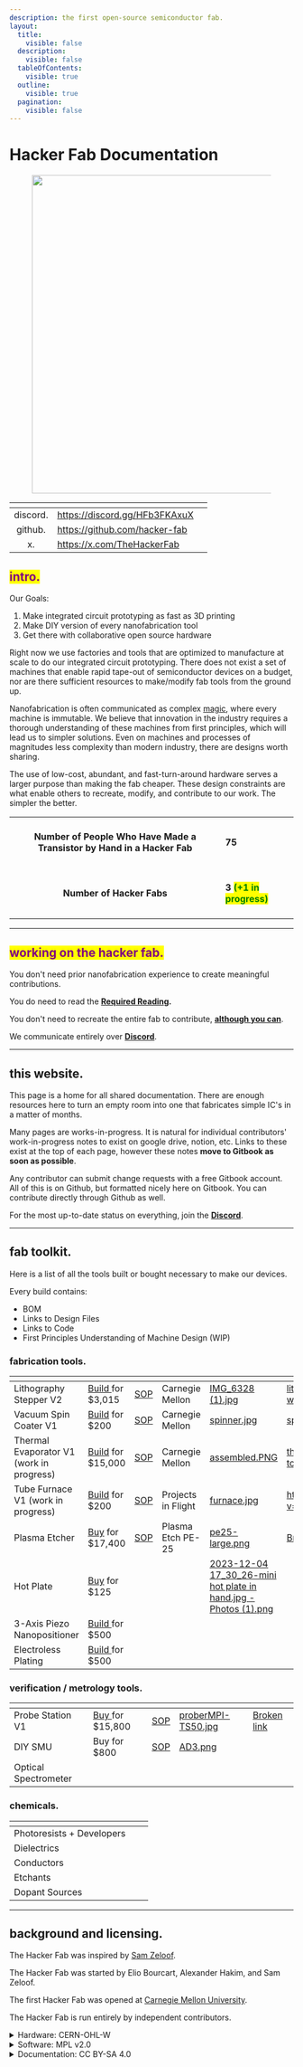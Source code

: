 ```yaml
---
description: the first open-source semiconductor fab.
layout:
  title:
    visible: false
  description:
    visible: false
  tableOfContents:
    visible: true
  outline:
    visible: true
  pagination:
    visible: false
---
```


# Hacker Fab Documentation



<figure><img src=".gitbook/assets/Hacker Fab_Black w lilac.png" alt="" width="563"><figcaption></figcaption></figure>

<table data-view="cards"><thead><tr><th align="center"></th><th data-hidden data-card-target data-type="content-ref"></th><th data-hidden data-card-cover data-type="files"></th></tr></thead><tbody><tr><td align="center">discord.</td><td><a href="https://discord.gg/HFb3FKAxuX">https://discord.gg/HFb3FKAxuX</a></td><td></td></tr><tr><td align="center">github.</td><td><a href="https://github.com/hacker-fab">https://github.com/hacker-fab</a></td><td></td></tr><tr><td align="center">x.</td><td><a href="https://x.com/TheHackerFab">https://x.com/TheHackerFab</a></td><td></td></tr></tbody></table>

## <mark style="color:purple;">intro.</mark>

Our Goals:

1. Make integrated circuit prototyping as fast as 3D printing
2. Make DIY version of every nanofabrication tool
3. Get there with collaborative open source hardware

Right now we use factories and tools that are optimized to manufacture at scale to do our integrated circuit prototyping. There does not exist a set of machines that enable rapid tape-out of semiconductor devices on a budget, nor are there sufficient resources to make/modify fab tools from the ground up.

Nanofabrication is often communicated as complex [magic](https://www.youtube.com/watch?v=d9SWNLZvA8g), where every machine is immutable. We believe that innovation in the industry requires a thorough understanding of these machines from first principles, which will lead us to simpler solutions. Even on machines and processes of magnitudes less complexity than modern industry, there are designs worth sharing.

The use of low-cost, abundant, and fast-turn-around hardware serves a larger purpose than making the fab cheaper. These design constraints are what enable others to recreate, modify, and contribute to our work. The simpler the better.

|                                                                              |                                                               |
| :--------------------------------------------------------------------------: | ------------------------------------------------------------- |
| <h4>Number of People Who Have Made a Transistor by Hand in a Hacker Fab</h4> | <h4>75</h4>                                                   |
|                        <h4>Number of Hacker Fabs</h4>                        | <h4>3 <mark style="color:green;">(+1 in progress)</mark></h4> |

***

## <mark style="color:purple;">working on the hacker fab.</mark>

You don't need prior nanofabrication experience to create meaningful contributions.

You do need to read the [**Required Reading**](guides/required-reading-todo.md)**.**

You don't need to recreate the entire fab to contribute, [**although you can**](guides/build-a-fab-to-do.md).

We communicate entirely over [**Discord**](https://discord.gg/HFb3FKAxuX).

***

## this website.

This page is a home for all shared documentation. There are enough resources here to turn an empty room into one that fabricates simple IC's in a matter of months.&#x20;

Many pages are works-in-progress. It is natural for individual contributors' work-in-progress notes to exist on google drive, notion, etc. Links to these exist at the top of each page, however these notes **move to Gitbook as soon as possible**.

Any contributor can submit change requests with a free Gitbook account. All of this is on Github, but formatted nicely here on Gitbook. You can contribute directly through Github as well.

For the most up-to-date status on everything, join the [**Discord**](https://discord.gg/HFb3FKAxuX).

***

## fab toolkit.

Here is a list of all the tools built or bought necessary to make our devices.

Every build contains:

* BOM
* Links to Design Files
* Links to Code
* First Principles Understanding of Machine Design (WIP)

### fabrication tools.

<table data-view="cards"><thead><tr><th></th><th></th><th></th><th></th><th data-hidden data-card-cover data-type="files"></th><th data-hidden data-card-target data-type="content-ref"></th></tr></thead><tbody><tr><td>Lithography Stepper V2</td><td><a href="fab-toolkit/patterning/lithography-stepper-v2-build-work-in-progress.md">Build </a>for $3,015</td><td><a href="standard-operating-procedures/patterning-sop-stepper-v2/">SOP</a></td><td>Carnegie Mellon</td><td><a href=".gitbook/assets/IMG_6328 (1).jpg">IMG_6328 (1).jpg</a></td><td><a href="fab-toolkit/patterning/lithography-stepper-v2-build-work-in-progress.md">lithography-stepper-v2-build-work-in-progress.md</a></td></tr><tr><td>Vacuum Spin Coater V1</td><td><a href="fab-toolkit/deposition/spin-coater-v1-build-to-do.md">Build</a> for $200</td><td><a href="standard-operating-procedures/patterning-sop-stepper-v2/vacuum-spin-coater-sop.md">SOP</a></td><td>Carnegie Mellon</td><td><a href=".gitbook/assets/spinner.jpg">spinner.jpg</a></td><td><a href="fab-toolkit/deposition/spin-coater-v1-build-to-do.md">spin-coater-v1-build-to-do.md</a></td></tr><tr><td>Thermal Evaporator V1 (work in progress)</td><td><a href="fab-toolkit/deposition/thermal-evaporator-v1-build-to-do.md">Build</a> for $15,000</td><td><a href="standard-operating-procedures/evaporator-sop.md">SOP</a></td><td>Carnegie Mellon</td><td><a href=".gitbook/assets/assembled.PNG">assembled.PNG</a></td><td><a href="fab-toolkit/deposition/thermal-evaporator-v1-build-to-do.md">thermal-evaporator-v1-build-to-do.md</a></td></tr><tr><td>Tube Furnace V1 (work in progress)</td><td><a href="https://youtu.be/oqOlrGPgng8?si=W4bGpYOg1724bw0Y">Build</a> for $200</td><td><a href="standard-operating-procedures/tube-furnace-sop.md">SOP</a></td><td>Projects in Flight</td><td><a href=".gitbook/assets/furnace.jpg">furnace.jpg</a></td><td><a href="https://www.youtube.com/watch?v=oqOlrGPgng8">https://www.youtube.com/watch?v=oqOlrGPgng8</a></td></tr><tr><td>Plasma Etcher</td><td><a href="broken-reference">Buy</a> for $17,400</td><td><a href="standard-operating-procedures/plasma-etcher-sop.md">SOP</a></td><td>Plasma Etch PE-25</td><td><a href=".gitbook/assets/pe25-large.png">pe25-large.png</a></td><td><a href="broken-reference">Broken link</a></td></tr><tr><td>Hot Plate</td><td><a href="https://www.amazon.com/SainSmart-Soldering-Preheating-Preheater-Intelligent/dp/B08R6XFPKR/ref=sr_1_5?crid=GQGSA76ZKKCZ&#x26;keywords=mini%2Bhot%2Bplate%2Bsoldering&#x26;qid=1701728962&#x26;sprefix=mini%2Bhot%2Bplate%2Bsoldeirn%2Caps%2C71&#x26;sr=8-5&#x26;th=1">Buy</a> for $125</td><td></td><td></td><td><a href=".gitbook/assets/2023-12-04 17_30_26-mini hot plate in hand.jpg ‎- Photos (1).png">2023-12-04 17_30_26-mini hot plate in hand.jpg ‎- Photos (1).png</a></td><td></td></tr><tr><td>3-Axis Piezo Nanopositioner</td><td><a href="broken-reference">Build </a>for $500</td><td></td><td></td><td></td><td></td></tr><tr><td>Electroless Plating</td><td><a href="fab-toolkit/deposition/electroless-nickel-plating.md">Build </a>for $500</td><td></td><td></td><td></td><td></td></tr></tbody></table>

### verification / metrology tools.

<table data-view="cards"><thead><tr><th></th><th></th><th></th><th data-hidden data-card-cover data-type="files"></th><th data-hidden data-card-target data-type="content-ref"></th></tr></thead><tbody><tr><td>Probe Station V1</td><td><a href="broken-reference">Buy </a>for $15,800</td><td><a href="standard-operating-procedures/probe-station-sop.md">SOP</a></td><td><a href=".gitbook/assets/proberMPI-TS50.jpg">proberMPI-TS50.jpg</a></td><td><a href="broken-reference">Broken link</a></td></tr><tr><td>DIY SMU</td><td>Buy for $800</td><td><a href="fab-toolkit/metrology-characterization/semiconductor-parameter-analyzer/smu-analog-discoveries.md">SOP</a></td><td><a href=".gitbook/assets/AD3.png">AD3.png</a></td><td></td></tr><tr><td>Optical Spectrometer</td><td></td><td></td><td></td><td></td></tr></tbody></table>

### chemicals.

<table data-view="cards"><thead><tr><th></th><th></th><th></th></tr></thead><tbody><tr><td>Photoresists + Developers</td><td></td><td></td></tr><tr><td>Dielectrics</td><td></td><td></td></tr><tr><td>Conductors</td><td></td><td></td></tr><tr><td>Etchants</td><td></td><td></td></tr><tr><td>Dopant Sources</td><td></td><td></td></tr></tbody></table>

***

## background and licensing.

The Hacker Fab was inspired by [Sam Zeloof](https://www.youtube.com/@SamZeloof).

The Hacker Fab was started by Elio Bourcart, Alexander Hakim, and Sam Zeloof.

The first Hacker Fab was opened at [Carnegie Mellon University](https://hackerfab.ece.cmu.edu/).

The Hacker Fab is run entirely by independent contributors.

<details>

<summary>Hardware: CERN-OHL-W</summary>

For example, if you release HDL files under CERN-OHL-W and then somebody uses those files in their FPGA, when they distribute the bitstream (either putting it online or shipping a product with it) they do not to make the rest of the HDL design available under CERN-OHL-W as well.&#x20;

[https://ohwr.org/project/cernohl/wikis/faq#q-what-are-all-these-suffixes  ](https://ohwr.org/project/cernohl/wikis/faq#q-what-are-all-these-suffixes)

[https://ohwr.org/cern\_ohl\_w\_v2.pdf](https://ohwr.org/cern_ohl_w_v2.pdf)

</details>

<details>

<summary>Software: MPL v2.0</summary>

The MPL’s “file-level” copyleft is designed to encourage contributors to share modifications they make to your code, while still allowing them to combine your code with code under other licenses (open or proprietary) with minimal restrictions.&#x20;

[https://www.mozilla.org/en-US/MPL/2.0/ ](https://www.mozilla.org/en-US/MPL/2.0/)

[https://www.mozilla.org/en-US/MPL/2.0/FAQ/](https://www.mozilla.org/en-US/MPL/2.0/FAQ/)

</details>

<details>

<summary>Documentation: CC BY-SA 4.0</summary>

This license enables reusers to distribute, remix, adapt, and build upon the material in any medium or format, **so long as attribution is given to the creator**. The license allows for commercial use. If you remix, adapt, or build upon the material, you must license the modified material under identical terms. [https://creativecommons.org/licenses/by-sa/4.0/ ](https://creativecommons.org/licenses/by-sa/4.0/)[https://creativecommons.org/share-your-work/cclicenses/](https://creativecommons.org/share-your-work/cclicenses/)

</details>
